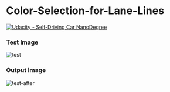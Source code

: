 # Color-Selection-for-Lane-Lines
[![Udacity - Self-Driving Car NanoDegree](https://s3.amazonaws.com/udacity-sdc/github/shield-carnd.svg)](http://www.udacity.com/drive)


### Test Image

![test](https://user-images.githubusercontent.com/34116562/49330699-395d3f00-f5b8-11e8-80e1-dd2aa8c75377.jpg)


### Output Image

![test-after](https://user-images.githubusercontent.com/34116562/49330700-3a8e6c00-f5b8-11e8-886e-54081269127b.png)

